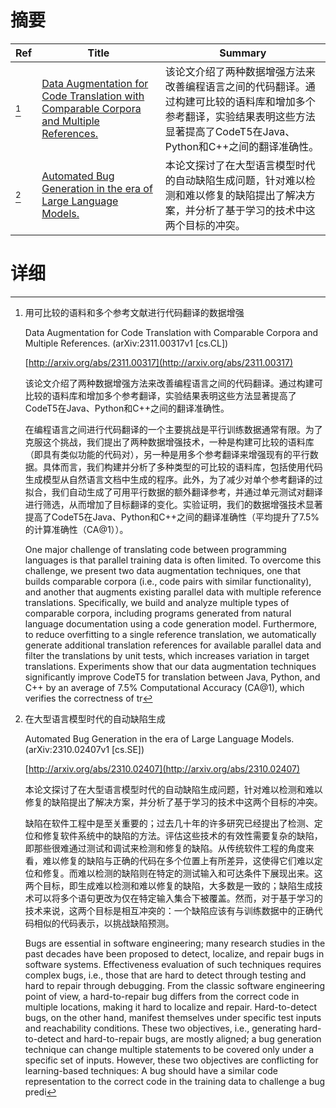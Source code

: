 # 摘要

| Ref | Title | Summary |
| --- | --- | --- |
| [^1] | [Data Augmentation for Code Translation with Comparable Corpora and Multiple References.](http://arxiv.org/abs/2311.00317) | 该论文介绍了两种数据增强方法来改善编程语言之间的代码翻译。通过构建可比较的语料库和增加多个参考翻译，实验结果表明这些方法显著提高了CodeT5在Java、Python和C++之间的翻译准确性。 |
| [^2] | [Automated Bug Generation in the era of Large Language Models.](http://arxiv.org/abs/2310.02407) | 本论文探讨了在大型语言模型时代的自动缺陷生成问题，针对难以检测和难以修复的缺陷提出了解决方案，并分析了基于学习的技术中这两个目标的冲突。 |

# 详细

[^1]: 用可比较的语料和多个参考文献进行代码翻译的数据增强

    Data Augmentation for Code Translation with Comparable Corpora and Multiple References. (arXiv:2311.00317v1 [cs.CL])

    [http://arxiv.org/abs/2311.00317](http://arxiv.org/abs/2311.00317)

    该论文介绍了两种数据增强方法来改善编程语言之间的代码翻译。通过构建可比较的语料库和增加多个参考翻译，实验结果表明这些方法显著提高了CodeT5在Java、Python和C++之间的翻译准确性。

    

    在编程语言之间进行代码翻译的一个主要挑战是平行训练数据通常有限。为了克服这个挑战，我们提出了两种数据增强技术，一种是构建可比较的语料库（即具有类似功能的代码对），另一种是用多个参考翻译来增强现有的平行数据。具体而言，我们构建并分析了多种类型的可比较的语料库，包括使用代码生成模型从自然语言文档中生成的程序。此外，为了减少对单个参考翻译的过拟合，我们自动生成了可用平行数据的额外翻译参考，并通过单元测试对翻译进行筛选，从而增加了目标翻译的变化。实验证明，我们的数据增强技术显著提高了CodeT5在Java、Python和C++之间的翻译准确性（平均提升了7.5%的计算准确性（CA@1））。

    One major challenge of translating code between programming languages is that parallel training data is often limited. To overcome this challenge, we present two data augmentation techniques, one that builds comparable corpora (i.e., code pairs with similar functionality), and another that augments existing parallel data with multiple reference translations. Specifically, we build and analyze multiple types of comparable corpora, including programs generated from natural language documentation using a code generation model. Furthermore, to reduce overfitting to a single reference translation, we automatically generate additional translation references for available parallel data and filter the translations by unit tests, which increases variation in target translations. Experiments show that our data augmentation techniques significantly improve CodeT5 for translation between Java, Python, and C++ by an average of 7.5% Computational Accuracy (CA@1), which verifies the correctness of tr
    
[^2]: 在大型语言模型时代的自动缺陷生成

    Automated Bug Generation in the era of Large Language Models. (arXiv:2310.02407v1 [cs.SE])

    [http://arxiv.org/abs/2310.02407](http://arxiv.org/abs/2310.02407)

    本论文探讨了在大型语言模型时代的自动缺陷生成问题，针对难以检测和难以修复的缺陷提出了解决方案，并分析了基于学习的技术中这两个目标的冲突。

    

    缺陷在软件工程中是至关重要的；过去几十年的许多研究已经提出了检测、定位和修复软件系统中的缺陷的方法。评估这些技术的有效性需要复杂的缺陷，即那些很难通过测试和调试来检测和修复的缺陷。从传统软件工程的角度来看，难以修复的缺陷与正确的代码在多个位置上有所差异，这使得它们难以定位和修复。而难以检测的缺陷则在特定的测试输入和可达条件下展现出来。这两个目标，即生成难以检测和难以修复的缺陷，大多数是一致的；缺陷生成技术可以将多个语句更改为仅在特定输入集合下被覆盖。然而，对于基于学习的技术来说，这两个目标是相互冲突的：一个缺陷应该有与训练数据中的正确代码相似的代码表示，以挑战缺陷预测。

    Bugs are essential in software engineering; many research studies in the past decades have been proposed to detect, localize, and repair bugs in software systems. Effectiveness evaluation of such techniques requires complex bugs, i.e., those that are hard to detect through testing and hard to repair through debugging. From the classic software engineering point of view, a hard-to-repair bug differs from the correct code in multiple locations, making it hard to localize and repair. Hard-to-detect bugs, on the other hand, manifest themselves under specific test inputs and reachability conditions. These two objectives, i.e., generating hard-to-detect and hard-to-repair bugs, are mostly aligned; a bug generation technique can change multiple statements to be covered only under a specific set of inputs. However, these two objectives are conflicting for learning-based techniques: A bug should have a similar code representation to the correct code in the training data to challenge a bug predi
    

